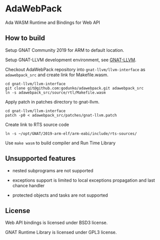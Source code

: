 # AdaWebPack
Ada WASM Runtime and Bindings for Web API

## How to build

Setup GNAT Community 2019 for ARM to default location.

Setup GNAT-LLVM development environment, see
[GNAT-LLVM](https://github.com/AdaCore/gnat-llvm).

Checkout AdaWebPack repository into `gnat-llvm/llvm-interface` as
`adawebpack_src` and create link for Makefile.wasm.

```
cd gnat-llvm/llvm-interface
git clone git@github.com:godunko/adawebpack.git adawebpack_src
ln -s adawebpack_src/source/rtl/Makefile.wasm
```

Apply patch in patches directory to gnat-llvm.

```
cd gnat-llvm/llvm-interface
patch -p0 < adawebpack_src/patches/gnat-llvm.patch
```

Create link to RTS source code

```
ln -s ~/opt/GNAT/2019-arm-elf/arm-eabi/include/rts-sources/
```

Use `make wasm` to build compiler and Run Time Library

## Unsupported features

 - nested subprograms are not supported

 - exceptions support is limited to local exceptions propagation and last
   chance handler

 - protected objects and tasks are not supported

## License

Web API bindings is licensed under BSD3 license.

GNAT Runtime Library is licensed under GPL3 license.
